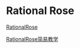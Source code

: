 # Rational Rose

[RationalRose](https://blog.csdn.net/gz153016/article/details/49641847)

[RationalRose简易教学](file:///c:/notebook/Attach/Rational_Rose/Rational%20Rose简明实用教程_gz153016的博客-CSDN博客_rational%20rose.html)

